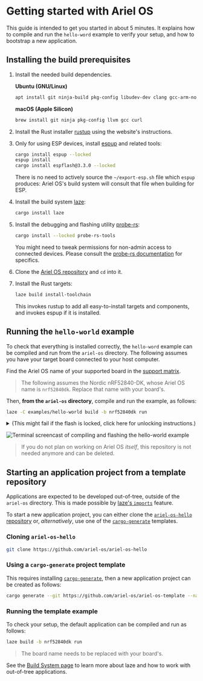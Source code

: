 # Getting started with Ariel OS

This guide is intended to get you started in about 5 minutes.
It explains how to compile and run the `hello-word` example to verify your setup, and how to bootstrap a new application.

## Installing the build prerequisites

1. Install the needed build dependencies.

    **Ubuntu (GNU/Linux)**

   <!-- gcc and curl are only required for espup, but it doesn't hurt to install those here. -->

    ```sh
    apt install git ninja-build pkg-config libudev-dev clang gcc-arm-none-eabi gcc-riscv64-unknown-elf gcc curl
    ```

    **macOS (Apple Silicon)**

    ```sh
    brew install git ninja pkg-config llvm gcc curl
    ```

1. Install the Rust installer [rustup](https://rustup.rs/) using the website's instructions.

1. Only for using ESP devices, install [espup](https://github.com/esp-rs/espup) and related tools:

   ```sh
   cargo install espup --locked
   espup install
   cargo install espflash@3.3.0 --locked
   ```

   There is no need to actively source the `~/export-esp.sh` file which `espup` produces:
   Ariel OS's build system will consult that file when building for ESP.

1. Install the build system [laze](https://github.com/kaspar030/laze):

    ```sh
    cargo install laze
    ```

1. Install the debugging and flashing utility [probe-rs](https://github.com/probe-rs/probe-rs):

    ```sh
    cargo install --locked probe-rs-tools
    ```

   You might need to tweak permissions for non-admin access to connected
   devices. Please consult the [probe-rs documentation][probe-rs-udev] for specifics.

1. Clone the [Ariel OS repository][ariel-os-repo] and `cd` into it.

1. Install the Rust targets:

    ```sh
    laze build install-toolchain
    ```

    This invokes rustup to add all easy-to-install targets and components,
    and invokes espup if it is installed.

## Running the `hello-world` example

To check that everything is installed correctly, the `hello-word` example can be compiled and run from the `ariel-os` directory.
The following assumes you have your target board connected to your host computer.

Find the Ariel OS name of your supported board in the [support matrix](./hardware-functionality-support.html).

> The following assumes the Nordic nRF52840-DK, whose Ariel OS name is `nrf52840dk`.
> Replace that name with your board's.

Then, **from the `ariel-os` directory**, compile and run the example, as follows:

```sh
laze -C examples/hello-world build -b nrf52840dk run
```

<details>
    <summary>(This might fail if the flash is locked, click here for unlocking instructions.)</summary>
This might fail due to a locked chip, e.g., on most nRF52840-DK boards that are fresh from the factory.
In that case, the above command throws an error that ends with something like this:

```sh
An operation could not be performed because it lacked the permission to do so: erase_all
```

The chip can be unlocked using this command:

```sh
laze -C examples/hello-world build -b nrf52840dk flash-erase-all
```
</details>

![Terminal screencast of compiling and flashing the hello-world example](./hello-world_render.svg)

> If you do not plan on working on Ariel OS *itself*, this repository is not needed anymore and can be deleted.

## Starting an application project from a template repository

Applications are expected to be developed out-of-tree, outside of the `ariel-os` directory.
This is made possible by [laze's `imports`][laze-imports-book] feature.

To start a new application project, you can either clone the [`ariel-os-hello` repository][ariel-os-hello-repo] or, *alternatively*, use one of the [`cargo-generate`][cargo-generate-repo] templates.

### Cloning `ariel-os-hello`

```sh
git clone https://github.com/ariel-os/ariel-os-hello
```

### Using a `cargo-generate` project template

This requires installing [`cargo-generate`][cargo-generate-repo], then a new application project can be created as follows:

```sh
cargo generate --git https://github.com/ariel-os/ariel-os-template --name <new-project-name>
```

### Running the template example

To check your setup, the default application can be compiled and run as follows:

```sh
laze build -b nrf52840dk run
```

> The board name needs to be replaced with your board's.

See the [Build System page](./build-system.md) to learn more about laze and how to work with out-of-tree applications.

[ariel-os-repo]: https://github.com/ariel-os/ariel-os
[ariel-os-hello-repo]: https://github.com/ariel-os/ariel-os-hello
[laze-imports-book]: https://kaspar030.github.io/laze/dev/reference/imports.html
[cargo-generate-repo]: https://github.com/cargo-generate/cargo-generate
[probe-rs-udev]: https://probe.rs/docs/getting-started/probe-setup/#platform-specifics
